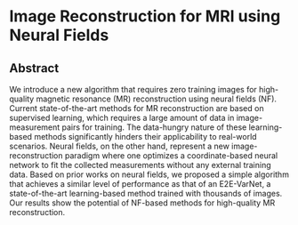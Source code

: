 # Image Reconstruction for MRI using Neural Fields
## Abstract
We introduce a new algorithm that requires zero training images for high-quality magnetic resonance (MR) reconstruction using neural fields (NF). Current state-of-the-art methods for MR reconstruction are based on supervised learning, which requires a large amount of data in image-measurement pairs for training. The data-hungry nature of these learning-based methods significantly hinders their applicability to real-world scenarios. Neural fields, on the other hand, represent a new image-reconstruction paradigm where one optimizes a coordinate-based neural network to fit the collected measurements without any external training data. Based on prior works on neural fields, we proposed a simple algorithm that achieves a similar level of performance as that of an E2E-VarNet, a state-of-the-art learning-based method trained with thousands of images. Our results show the potential of NF-based methods for high-quality MR reconstruction.

